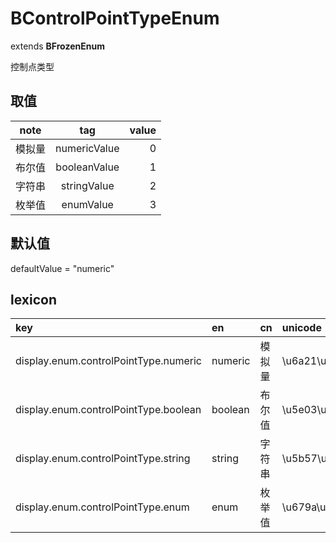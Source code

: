 # BControlPointTypeEnum
extends **BFrozenEnum**

控制点类型

## 取值
| note | tag | value |
|:------:|:------:|------:|
| 模拟量 | numericValue | 0 |
| 布尔值 | booleanValue | 1 |
| 字符串 | stringValue | 2 |
| 枚举值 | enumValue | 3 |

## 默认值
defaultValue = "numeric"

## lexicon
| key | en | cn | unicode |
|:------|:------|:------|:------|
| display.enum.controlPointType.numeric | numeric | 模拟量 | \u6a21\u62df\u91cf |
| display.enum.controlPointType.boolean | boolean | 布尔值 | \u5e03\u5c14\u503c |
| display.enum.controlPointType.string | string | 字符串 | \u5b57\u7b26\u4e32 |
| display.enum.controlPointType.enum | enum | 枚举值 | \u679a\u4e3e\u503c |
